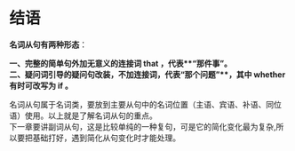 # 结语

<b>名词从句有两种形态</b>：  

<b>一、**完整的简单句**外加无意义的连接词 that ，代表**“那件事”**。  
二、**疑问词引导的疑问句改装**，不加连接词，代表**“那个问题”**，其中 whether 有时可改写为 if 。</b>

名词从句属于名词类，要放到主要从句中的名词位置（主语、宾语、补语、同位语）使用。以上就是了解名词从句的重点。  
下一章要讲副词从句，这是比较单纯的一种复句，可是它的简化变化最为复杂,所以要把基础打好，遇到简化从句变化时才能处理。